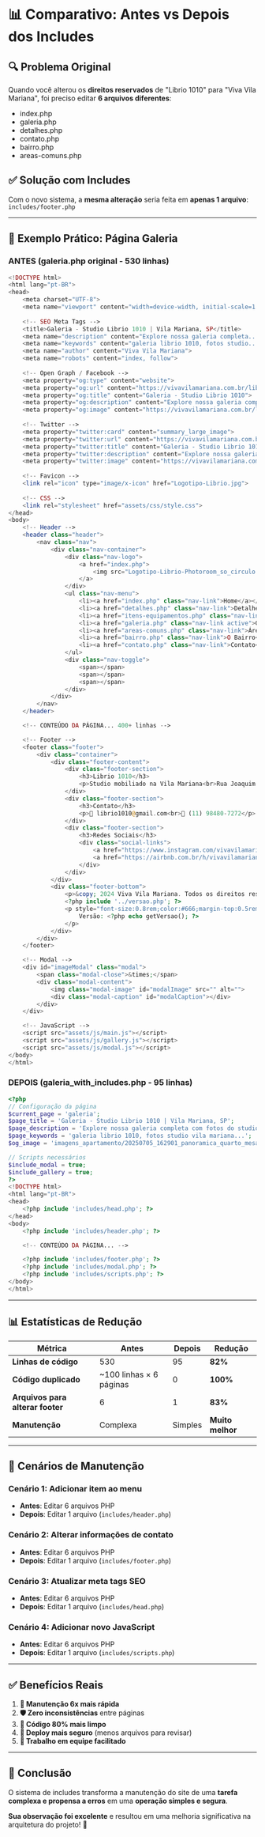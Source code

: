 # 📊 Comparativo: Antes vs Depois dos Includes

## 🔍 **Problema Original**
Quando você alterou os **direitos reservados** de "Librio 1010" para "Viva Vila Mariana", foi preciso editar **6 arquivos diferentes**:
- index.php
- galeria.php  
- detalhes.php
- contato.php
- bairro.php
- areas-comuns.php

## ✅ **Solução com Includes**
Com o novo sistema, a **mesma alteração** seria feita em **apenas 1 arquivo**: `includes/footer.php`

---

## 📝 **Exemplo Prático: Página Galeria**

### **ANTES** (galeria.php original - 530 linhas)
```php
<!DOCTYPE html>
<html lang="pt-BR">
<head>
    <meta charset="UTF-8">
    <meta name="viewport" content="width=device-width, initial-scale=1.0">
    
    <!-- SEO Meta Tags -->
    <title>Galeria - Studio Librio 1010 | Vila Mariana, SP</title>
    <meta name="description" content="Explore nossa galeria completa...">
    <meta name="keywords" content="galeria librio 1010, fotos studio...">
    <meta name="author" content="Viva Vila Mariana">
    <meta name="robots" content="index, follow">
    
    <!-- Open Graph / Facebook -->
    <meta property="og:type" content="website">
    <meta property="og:url" content="https://vivavilamariana.com.br/librio1010/galeria">
    <meta property="og:title" content="Galeria - Studio Librio 1010">
    <meta property="og:description" content="Explore nossa galeria completa...">
    <meta property="og:image" content="https://vivavilamariana.com.br/librio1010/imagens_apartamento/...">
    
    <!-- Twitter -->
    <meta property="twitter:card" content="summary_large_image">
    <meta property="twitter:url" content="https://vivavilamariana.com.br/librio1010/galeria">
    <meta property="twitter:title" content="Galeria - Studio Librio 1010">
    <meta property="twitter:description" content="Explore nossa galeria completa...">
    <meta property="twitter:image" content="https://vivavilamariana.com.br/librio1010/imagens_apartamento/...">
    
    <!-- Favicon -->
    <link rel="icon" type="image/x-icon" href="Logotipo-Librio.jpg">
    
    <!-- CSS -->
    <link rel="stylesheet" href="assets/css/style.css">
</head>
<body>
    <!-- Header -->
    <header class="header">
        <nav class="nav">
            <div class="nav-container">
                <div class="nav-logo">
                    <a href="index.php">
                        <img src="Logotipo-Librio-Photoroom_so_circulo.png" alt="Librio Vila Mariana" style="height:60px;vertical-align:middle;">
                    </a>
                </div>
                <ul class="nav-menu">
                    <li><a href="index.php" class="nav-link">Home</a></li>
                    <li><a href="detalhes.php" class="nav-link">Detalhes</a></li>
                    <li><a href="itens-equipamentos.php" class="nav-link">Equipamentos</a></li>
                    <li><a href="galeria.php" class="nav-link active">Galeria</a></li>
                    <li><a href="areas-comuns.php" class="nav-link">Áreas Comuns</a></li>
                    <li><a href="bairro.php" class="nav-link">O Bairro</a></li>
                    <li><a href="contato.php" class="nav-link">Contato</a></li>
                </ul>
                <div class="nav-toggle">
                    <span></span>
                    <span></span>
                    <span></span>
                </div>
            </div>
        </nav>
    </header>

    <!-- CONTEÚDO DA PÁGINA... 400+ linhas -->

    <!-- Footer -->
    <footer class="footer">
        <div class="container">
            <div class="footer-content">
                <div class="footer-section">
                    <h3>Librio 1010</h3>
                    <p>Studio mobiliado na Vila Mariana<br>Rua Joaquim Távora</p>
                </div>
                <div class="footer-section">
                    <h3>Contato</h3>
                    <p>📧 librio1010@gmail.com<br>📱 (11) 98480-7272</p>
                </div>
                <div class="footer-section">
                    <h3>Redes Sociais</h3>
                    <div class="social-links">
                        <a href="https://www.instagram.com/vivavilamariana/" target="_blank">📷 Instagram</a>
                        <a href="https://airbnb.com.br/h/vivavilamariana" target="_blank">🏠 Airbnb</a>
                    </div>
                </div>
            </div>
            <div class="footer-bottom">
                <p>&copy; 2024 Viva Vila Mariana. Todos os direitos reservados.</p>
                <?php include '../versao.php'; ?>
                <p style="font-size:0.8rem;color:#666;margin-top:0.5rem;">
                    Versão: <?php echo getVersao(); ?>
                </p>
            </div>
        </div>
    </footer>

    <!-- Modal -->
    <div id="imageModal" class="modal">
        <span class="modal-close">&times;</span>
        <div class="modal-content">
            <img class="modal-image" id="modalImage" src="" alt="">
            <div class="modal-caption" id="modalCaption"></div>
        </div>
    </div>

    <!-- JavaScript -->
    <script src="assets/js/main.js"></script>
    <script src="assets/js/gallery.js"></script>
    <script src="assets/js/modal.js"></script>
</body>
</html>
```

### **DEPOIS** (galeria_with_includes.php - 95 linhas)
```php
<?php
// Configuração da página
$current_page = 'galeria';
$page_title = 'Galeria - Studio Librio 1010 | Vila Mariana, SP';
$page_description = 'Explore nossa galeria completa com fotos do studio...';
$page_keywords = 'galeria librio 1010, fotos studio vila mariana...';
$og_image = 'imagens_apartamento/20250705_162901_panoramica_quarto_mesa_sofa_janela.jpg';

// Scripts necessários
$include_modal = true;
$include_gallery = true;
?>
<!DOCTYPE html>
<html lang="pt-BR">
<head>
    <?php include 'includes/head.php'; ?>
</head>
<body>
    <?php include 'includes/header.php'; ?>

    <!-- CONTEÚDO DA PÁGINA... -->

    <?php include 'includes/footer.php'; ?>
    <?php include 'includes/modal.php'; ?>
    <?php include 'includes/scripts.php'; ?>
</body>
</html>
```

---

## 📊 **Estatísticas de Redução**

| Métrica | Antes | Depois | Redução |
|---------|-------|--------|---------|
| **Linhas de código** | 530 | 95 | **82%** |
| **Código duplicado** | ~100 linhas × 6 páginas | 0 | **100%** |
| **Arquivos para alterar footer** | 6 | 1 | **83%** |
| **Manutenção** | Complexa | Simples | **Muito melhor** |

---

## 🎯 **Cenários de Manutenção**

### **Cenário 1: Adicionar item ao menu**
- **Antes**: Editar 6 arquivos PHP
- **Depois**: Editar 1 arquivo (`includes/header.php`)

### **Cenário 2: Alterar informações de contato**  
- **Antes**: Editar 6 arquivos PHP
- **Depois**: Editar 1 arquivo (`includes/footer.php`)

### **Cenário 3: Atualizar meta tags SEO**
- **Antes**: Editar 6 arquivos PHP
- **Depois**: Editar 1 arquivo (`includes/head.php`)

### **Cenário 4: Adicionar novo JavaScript**
- **Antes**: Editar 6 arquivos PHP
- **Depois**: Editar 1 arquivo (`includes/scripts.php`)

---

## ✅ **Benefícios Reais**

1. **🔧 Manutenção 6x mais rápida**
2. **🛡️ Zero inconsistências** entre páginas
3. **📝 Código 80% mais limpo**
4. **🚀 Deploy mais seguro** (menos arquivos para revisar)
5. **👥 Trabalho em equipe facilitado**

---

## 🎉 **Conclusão**

O sistema de includes transforma a manutenção do site de uma **tarefa complexa e propensa a erros** em uma **operação simples e segura**. 

**Sua observação foi excelente** e resultou em uma melhoria significativa na arquitetura do projeto! 🚀 